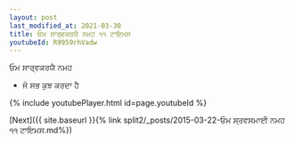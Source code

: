 ```yaml
---
layout: post
last_modified_at: 2021-03-30
title: ਓਮ ਸਾਰ੍ਵਕਰਯੈ ਨਮਹ ੧੧ ਟਾਇਮਸ
youtubeId: R9959rhVadw
---
```

 
 
 ਓਮ ਸਾਰ੍ਵਕਰਯੈ ਨਮਹ  
 
 -  ਜੋ ਸਭ ਕੁਝ ਕਰਦਾ ਹੈ 
 
  
 
  
 
 
 
 
 
 


{% include youtubePlayer.html id=page.youtubeId %}
 
[Next]({{ site.baseurl }}{% link  split2/_posts/2015-03-22-ਓਮ ਸ੍ਰਵਸਮਾਈ ਨਮਹ ੧੧ ਟਾਇਮਸ.md%})
 

